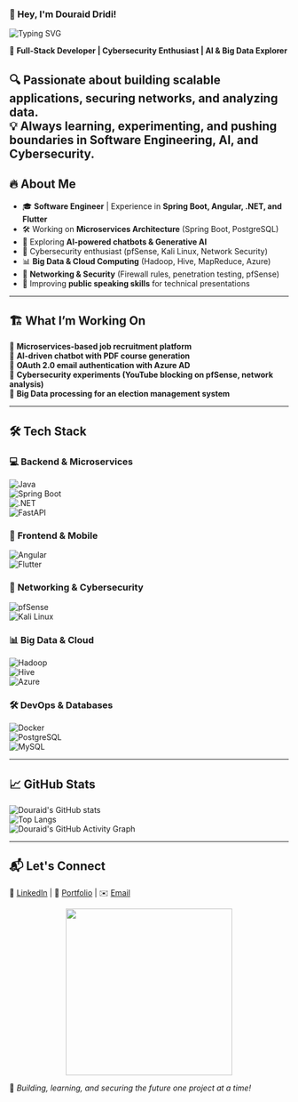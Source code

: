 ### 👋 Hey, I'm Douraid Dridi!  
![Typing SVG](https://readme-typing-svg.herokuapp.com?font=Fira+Code&pause=1000&color=F75C7E&width=435&lines=Full-Stack+Developer;AI+%26+Cybersecurity+Enthusiast;Big+Data+%26+Cloud+Explorer)

🚀 **Full-Stack Developer | Cybersecurity Enthusiast | AI & Big Data Explorer**  

🔍 Passionate about **building scalable applications**, **securing networks**, and **analyzing data**.  
💡 Always learning, experimenting, and pushing boundaries in **Software Engineering, AI, and Cybersecurity**.  
---

## 🔥 About Me  
- 🎓 **Software Engineer** | Experience in **Spring Boot, Angular, .NET, and Flutter**  
- 🛠️ Working on **Microservices Architecture** (Spring Boot, PostgreSQL)  
- 🤖 Exploring **AI-powered chatbots & Generative AI**  
- 🔐 Cybersecurity enthusiast (pfSense, Kali Linux, Network Security)  
- 📊 **Big Data & Cloud Computing** (Hadoop, Hive, MapReduce, Azure)  
- 📡 **Networking & Security** (Firewall rules, penetration testing, pfSense)  
- 🎤 Improving **public speaking skills** for technical presentations  

---

## 🏗️ What I’m Working On  
🔹 **Microservices-based job recruitment platform**  
🔹 **AI-driven chatbot with PDF course generation**  
🔹 **OAuth 2.0 email authentication with Azure AD**  
🔹 **Cybersecurity experiments (YouTube blocking on pfSense, network analysis)**  
🔹 **Big Data processing for an election management system**  

---

## 🛠️ Tech Stack  

### 💻 **Backend & Microservices**  
![Java](https://img.shields.io/badge/Java-ED8B00?style=for-the-badge&logo=java&logoColor=white)  
![Spring Boot](https://img.shields.io/badge/Spring_Boot-6DB33F?style=for-the-badge&logo=spring&logoColor=white)  
![.NET](https://img.shields.io/badge/.NET-512BD4?style=for-the-badge&logo=dotnet&logoColor=white)  
![FastAPI](https://img.shields.io/badge/FastAPI-009688?style=for-the-badge&logo=fastapi&logoColor=white)  

### 🎨 **Frontend & Mobile**  
![Angular](https://img.shields.io/badge/Angular-DD0031?style=for-the-badge&logo=angular&logoColor=white)  
![Flutter](https://img.shields.io/badge/Flutter-02569B?style=for-the-badge&logo=flutter&logoColor=white)  

### 📡 **Networking & Cybersecurity**  
![pfSense](https://img.shields.io/badge/pfSense-0095D5?style=for-the-badge&logo=pfsense&logoColor=white)  
![Kali Linux](https://img.shields.io/badge/Kali_Linux-557C94?style=for-the-badge&logo=kali-linux&logoColor=white)  

### 📊 **Big Data & Cloud**  
![Hadoop](https://img.shields.io/badge/Hadoop-FF9900?style=for-the-badge&logo=apachehadoop&logoColor=white)  
![Hive](https://img.shields.io/badge/Hive-FDEE21?style=for-the-badge&logo=apachehive&logoColor=black)  
![Azure](https://img.shields.io/badge/Microsoft_Azure-0078D4?style=for-the-badge&logo=microsoftazure&logoColor=white)  

### 🛠 **DevOps & Databases**  
![Docker](https://img.shields.io/badge/Docker-2496ED?style=for-the-badge&logo=docker&logoColor=white)  
![PostgreSQL](https://img.shields.io/badge/PostgreSQL-336791?style=for-the-badge&logo=postgresql&logoColor=white)  
![MySQL](https://img.shields.io/badge/MySQL-4479A1?style=for-the-badge&logo=mysql&logoColor=white)  

---

## 📈 GitHub Stats  
![Douraid's GitHub stats](https://github-readme-stats.vercel.app/api?username=DDouraid&show_icons=true&theme=dark)  
![Top Langs](https://github-readme-stats.vercel.app/api/top-langs/?username=DDouraid&layout=compact&theme=dark)  
![Douraid's GitHub Activity Graph](https://github-readme-activity-graph.vercel.app/graph?username=DDouraid&theme=github-dark)  

---

## 📬 Let's Connect  
💼 [LinkedIn](#) | 📝 [Portfolio](#) | ✉️ [Email](#)  
<p align="center">
  <img src="https://media.giphy.com/media/13CoXDiaCcCoyk/giphy.gif" width="300">
</p>

🚀 _Building, learning, and securing the future one project at a time!_  
